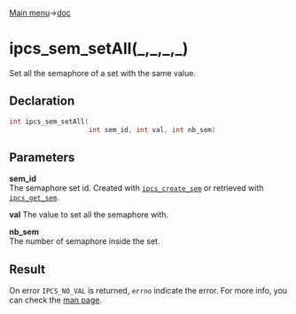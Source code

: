 [Main menu](../../Readme.md)->[doc](../IPCS-doc.md)

# ipcs_sem_setAll(\_,\_,\_,\_)

Set all the semaphore of a set with the same value.

## **Declaration**

```C
int ipcs_sem_setAll(
                    int sem_id, int val, int nb_sem)
```

## **Parameters**
**sem_id**  
The semaphore set id. Created with [`ipcs_create_sem`](ipcs_create_sem.md) or retrieved with [`ipcs_get_sem`](ipcs_get_sem.md).

**val** 
The value to set all the semaphore with.

**nb_sem**  
The number of semaphore inside the set.

## **Result**
On error `IPCS_NO_VAL` is returned, `errno` indicate the error. For more info, you can check the [man page](https://man7.org/linux/man-pages/man2/semctl.2.html).
